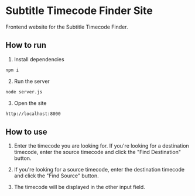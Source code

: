 # Subtitle Timecode Finder Site

Frontend website for the Subtitle Timecode Finder.

## How to run

1. Install dependencies

```bash
npm i
```

2. Run the server

```bash
node server.js
```

3. Open the site

```bash
http://localhost:8000
```

## How to use

1. Enter the timecode you are looking for. If you're looking for a destination timecode, enter the source timecode and click the "Find Destination" button.

2. If you're looking for a source timecode, enter the destination timecode and click the "Find Source" button.

3. The timecode will be displayed in the other input field.